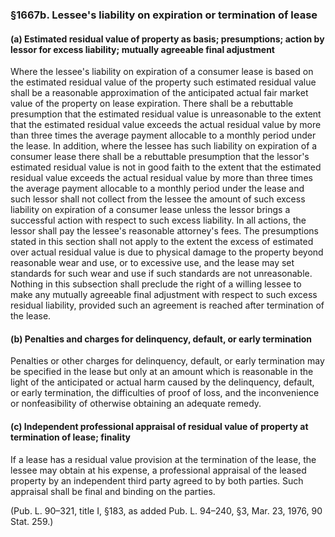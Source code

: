 ### §1667b. Lessee's liability on expiration or termination of lease ###

#### (a) Estimated residual value of property as basis; presumptions; action by lessor for excess liability; mutually agreeable final adjustment ####

Where the lessee's liability on expiration of a consumer lease is based on the estimated residual value of the property such estimated residual value shall be a reasonable approximation of the anticipated actual fair market value of the property on lease expiration. There shall be a rebuttable presumption that the estimated residual value is unreasonable to the extent that the estimated residual value exceeds the actual residual value by more than three times the average payment allocable to a monthly period under the lease. In addition, where the lessee has such liability on expiration of a consumer lease there shall be a rebuttable presumption that the lessor's estimated residual value is not in good faith to the extent that the estimated residual value exceeds the actual residual value by more than three times the average payment allocable to a monthly period under the lease and such lessor shall not collect from the lessee the amount of such excess liability on expiration of a consumer lease unless the lessor brings a successful action with respect to such excess liability. In all actions, the lessor shall pay the lessee's reasonable attorney's fees. The presumptions stated in this section shall not apply to the extent the excess of estimated over actual residual value is due to physical damage to the property beyond reasonable wear and use, or to excessive use, and the lease may set standards for such wear and use if such standards are not unreasonable. Nothing in this subsection shall preclude the right of a willing lessee to make any mutually agreeable final adjustment with respect to such excess residual liability, provided such an agreement is reached after termination of the lease.

#### (b) Penalties and charges for delinquency, default, or early termination ####

Penalties or other charges for delinquency, default, or early termination may be specified in the lease but only at an amount which is reasonable in the light of the anticipated or actual harm caused by the delinquency, default, or early termination, the difficulties of proof of loss, and the inconvenience or nonfeasibility of otherwise obtaining an adequate remedy.

#### (c) Independent professional appraisal of residual value of property at termination of lease; finality ####

If a lease has a residual value provision at the termination of the lease, the lessee may obtain at his expense, a professional appraisal of the leased property by an independent third party agreed to by both parties. Such appraisal shall be final and binding on the parties.

(Pub. L. 90–321, title I, §183, as added Pub. L. 94–240, §3, Mar. 23, 1976, 90 Stat. 259.)